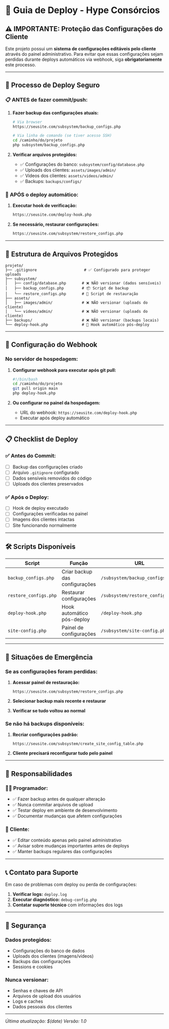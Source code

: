 # 🚀 Guia de Deploy - Hype Consórcios

## ⚠️ IMPORTANTE: Proteção das Configurações do Cliente

Este projeto possui um **sistema de configurações editáveis pelo cliente** através do painel administrativo. Para evitar que essas configurações sejam perdidas durante deploys automáticos via webhook, siga **obrigatoriamente** este processo.

---

## 🔄 Processo de Deploy Seguro

### 📋 **ANTES de fazer commit/push:**

1. **Fazer backup das configurações atuais:**
   ```bash
   # Via browser
   https://seusite.com/subsystem/backup_configs.php

   # Via linha de comando (se tiver acesso SSH)
   cd /caminho/do/projeto
   php subsystem/backup_configs.php
   ```

2. **Verificar arquivos protegidos:**
   - ✅ Configurações do banco: `subsystem/config/database.php`
   - ✅ Uploads dos clientes: `assets/images/admin/`
   - ✅ Vídeos dos clientes: `assets/videos/admin/`
   - ✅ Backups: `backups/configs/`

### 🚀 **APÓS o deploy automático:**

1. **Executar hook de verificação:**
   ```bash
   https://seusite.com/deploy-hook.php
   ```

2. **Se necessário, restaurar configurações:**
   ```bash
   https://seusite.com/subsystem/restore_configs.php
   ```

---

## 📁 Estrutura de Arquivos Protegidos

```
projeto/
├── .gitignore                     # ✅ Configurado para proteger uploads
├── subsystem/
│   ├── config/database.php       # ❌ NÃO versionar (dados sensíveis)
│   ├── backup_configs.php        # 📦 Script de backup
│   └── restore_configs.php       # 🔄 Script de restauração
├── assets/
│   ├── images/admin/             # ❌ NÃO versionar (uploads do cliente)
│   └── videos/admin/             # ❌ NÃO versionar (uploads do cliente)
├── backups/                      # ❌ NÃO versionar (backups locais)
└── deploy-hook.php               # 🤖 Hook automático pós-deploy
```

---

## 🔧 Configuração do Webhook

### No servidor de hospedagem:

1. **Configurar webhook para executar após git pull:**
   ```bash
   #!/bin/bash
   cd /caminho/do/projeto
   git pull origin main
   php deploy-hook.php
   ```

2. **Ou configurar no painel da hospedagem:**
   - URL do webhook: `https://seusite.com/deploy-hook.php`
   - Executar após deploy automático

---

## 📋 Checklist de Deploy

### ✅ **Antes do Commit:**
- [ ] Backup das configurações criado
- [ ] Arquivo `.gitignore` configurado
- [ ] Dados sensíveis removidos do código
- [ ] Uploads dos clientes preservados

### ✅ **Após o Deploy:**
- [ ] Hook de deploy executado
- [ ] Configurações verificadas no painel
- [ ] Imagens dos clientes intactas
- [ ] Site funcionando normalmente

---

## 🛠️ Scripts Disponíveis

| Script | Função | URL |
|--------|---------|-----|
| `backup_configs.php` | Criar backup das configurações | `/subsystem/backup_configs.php` |
| `restore_configs.php` | Restaurar configurações | `/subsystem/restore_configs.php` |
| `deploy-hook.php` | Hook automático pós-deploy | `/deploy-hook.php` |
| `site-config.php` | Painel de configurações | `/subsystem/site-config.php` |

---

## 🚨 Situações de Emergência

### **Se as configurações foram perdidas:**

1. **Acessar painel de restauração:**
   ```
   https://seusite.com/subsystem/restore_configs.php
   ```

2. **Selecionar backup mais recente e restaurar**

3. **Verificar se tudo voltou ao normal**

### **Se não há backups disponíveis:**

1. **Recriar configurações padrão:**
   ```
   https://seusite.com/subsystem/create_site_config_table.php
   ```

2. **Cliente precisará reconfigurar tudo pelo painel**

---

## 🎯 Responsabilidades

### **👨‍💻 Programador:**
- ✅ Fazer backup antes de qualquer alteração
- ✅ Nunca commitar arquivos de upload
- ✅ Testar deploy em ambiente de desenvolvimento
- ✅ Documentar mudanças que afetem configurações

### **👤 Cliente:**
- ✅ Editar conteúdo apenas pelo painel administrativo
- ✅ Avisar sobre mudanças importantes antes de deploys
- ✅ Manter backups regulares das configurações

---

## 📞 Contato para Suporte

Em caso de problemas com deploy ou perda de configurações:

1. **Verificar logs:** `deploy.log`
2. **Executar diagnóstico:** `debug-config.php`
3. **Contatar suporte técnico** com informações dos logs

---

## 🔐 Segurança

### **Dados protegidos:**
- Configurações do banco de dados
- Uploads dos clientes (imagens/vídeos)
- Backups das configurações
- Sessions e cookies

### **Nunca versionar:**
- Senhas e chaves de API
- Arquivos de upload dos usuários
- Logs e caches
- Dados pessoais dos clientes

---

*Última atualização: $(date)*
*Versão: 1.0*